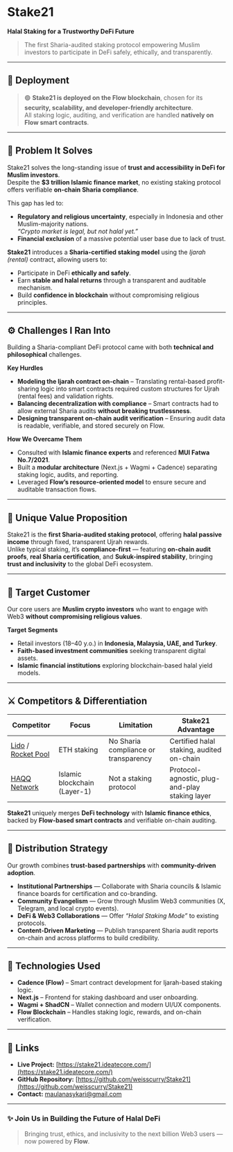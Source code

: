 # Stake21  
**Halal Staking for a Trustworthy DeFi Future**

> The first Sharia-audited staking protocol empowering Muslim investors to participate in DeFi safely, ethically, and transparently.

---

## 🌊 Deployment

> 🟢 **Stake21 is deployed on the Flow blockchain**, chosen for its **security, scalability, and developer-friendly architecture**.  
> All staking logic, auditing, and verification are handled **natively on Flow smart contracts**.

---

## 🧩 Problem It Solves

Stake21 solves the long-standing issue of **trust and accessibility in DeFi for Muslim investors**.  
Despite the **$3 trillion Islamic finance market**, no existing staking protocol offers verifiable **on-chain Sharia compliance**.

This gap has led to:
- **Regulatory and religious uncertainty**, especially in Indonesia and other Muslim-majority nations.  
  _“Crypto market is legal, but not halal yet.”_
- **Financial exclusion** of a massive potential user base due to lack of trust.

**Stake21** introduces a **Sharia-certified staking model** using the *Ijarah (rental)* contract, allowing users to:
- Participate in DeFi **ethically and safely**.  
- Earn **stable and halal returns** through a transparent and auditable mechanism.  
- Build **confidence in blockchain** without compromising religious principles.

---

## ⚙️ Challenges I Ran Into

Building a Sharia-compliant DeFi protocol came with both **technical and philosophical** challenges.

**Key Hurdles**
- **Modeling the Ijarah contract on-chain** – Translating rental-based profit-sharing logic into smart contracts required custom structures for Ujrah (rental fees) and validation rights.  
- **Balancing decentralization with compliance** – Smart contracts had to allow external Sharia audits **without breaking trustlessness**.  
- **Designing transparent on-chain audit verification** – Ensuring audit data is readable, verifiable, and stored securely on Flow.

**How We Overcame Them**
- Consulted with **Islamic finance experts** and referenced **MUI Fatwa No.7/2021**.  
- Built a **modular architecture** (Next.js + Wagmi + Cadence) separating staking logic, audits, and reporting.  
- Leveraged **Flow’s resource-oriented model** to ensure secure and auditable transaction flows.

---

## 💎 Unique Value Proposition

Stake21 is the **first Sharia-audited staking protocol**, offering **halal passive income** through fixed, transparent Ujrah rewards.  
Unlike typical staking, it’s **compliance-first** — featuring **on-chain audit proofs**, **real Sharia certification**, and **Sukuk-inspired stability**, bringing **trust and inclusivity** to the global DeFi ecosystem.

---

## 🎯 Target Customer

Our core users are **Muslim crypto investors** who want to engage with Web3 **without compromising religious values**.

**Target Segments**
- Retail investors (18–40 y.o.) in **Indonesia, Malaysia, UAE, and Turkey**.  
- **Faith-based investment communities** seeking transparent digital assets.  
- **Islamic financial institutions** exploring blockchain-based halal yield models.

---

## ⚔️ Competitors & Differentiation

| Competitor | Focus | Limitation | Stake21 Advantage |
|-------------|--------|-------------|--------------------|
| [Lido](https://lido.fi) / [Rocket Pool](https://rocketpool.net) | ETH staking | No Sharia compliance or transparency | Certified halal staking, audited on-chain |
| [HAQQ Network](https://haqq.network) | Islamic blockchain (Layer-1) | Not a staking protocol | Protocol-agnostic, plug-and-play staking layer |

**Stake21** uniquely merges **DeFi technology** with **Islamic finance ethics**, backed by **Flow-based smart contracts** and verifiable on-chain auditing.

---

## 🚀 Distribution Strategy

Our growth combines **trust-based partnerships** with **community-driven adoption**.

- **Institutional Partnerships** — Collaborate with Sharia councils & Islamic finance boards for certification and co-branding.  
- **Community Evangelism** — Grow through Muslim Web3 communities (X, Telegram, and local crypto events).  
- **DeFi & Web3 Collaborations** — Offer *“Halal Staking Mode”* to existing protocols.  
- **Content-Driven Marketing** — Publish transparent Sharia audit reports on-chain and across platforms to build credibility.

---

## 🧰 Technologies Used

- **Cadence (Flow)** – Smart contract development for Ijarah-based staking logic.  
- **Next.js** – Frontend for staking dashboard and user onboarding.  
- **Wagmi + ShadCN** – Wallet connection and modern UI/UX components.  
- **Flow Blockchain** – Handles staking logic, rewards, and on-chain verification.  

---

## 🔗 Links

- **Live Project:** [https://stake21.ideatecore.com/](https://stake21.ideatecore.com/)  
- **GitHub Repository:** [https://github.com/weisscurry/Stake21](https://github.com/weisscurry/Stake21)  
- **Contact:** maulanasykari@gmail.com  

---

### ✨ Join Us in Building the Future of Halal DeFi
> Bringing trust, ethics, and inclusivity to the next billion Web3 users — now powered by **Flow**.
